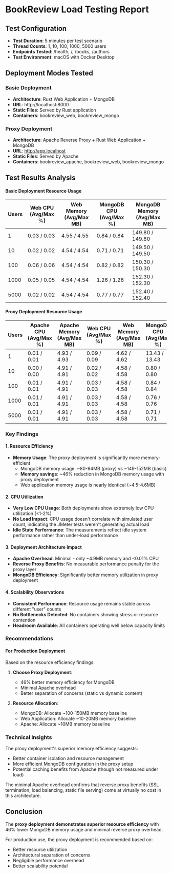 # BookReview Load Testing Report

## Test Configuration
- **Test Duration**: 5 minutes per test scenario
- **Thread Counts**: 1, 10, 100, 1000, 5000 users
- **Endpoints Tested**: /health, /, /books, /authors
- **Test Environment**: macOS with Docker Desktop

## Deployment Modes Tested

### Basic Deployment
- **Architecture**: Rust Web Application + MongoDB
- **URL**: http://localhost:8000
- **Static Files**: Served by Rust application
- **Containers**: bookreview_web, bookreview_mongo

### Proxy Deployment  
- **Architecture**: Apache Reverse Proxy + Rust Web Application + MongoDB
- **URL**: http://app.localhost
- **Static Files**: Served by Apache
- **Containers**: bookreview_apache, bookreview_web, bookreview_mongo

## Test Results Analysis

#### Basic Deployment Resource Usage

| Users | Web CPU (Avg/Max %) | Web Memory (Avg/Max MB) | MongoDB CPU (Avg/Max %) | MongoDB Memory (Avg/Max MB) |
|-------|-------------------|------------------------|------------------------|---------------------------|
| 1     | 0.03 / 0.03       | 4.55 / 4.55           | 0.84 / 0.84           | 149.80 / 149.80          |
| 10    | 0.02 / 0.02       | 4.54 / 4.54           | 0.71 / 0.71           | 149.50 / 149.50          |
| 100   | 0.06 / 0.06       | 4.54 / 4.54           | 0.82 / 0.82           | 150.30 / 150.30          |
| 1000  | 0.05 / 0.05       | 4.54 / 4.54           | 1.26 / 1.26           | 152.30 / 152.30          |
| 5000  | 0.02 / 0.02       | 4.54 / 4.54           | 0.77 / 0.77           | 152.40 / 152.40          |

#### Proxy Deployment Resource Usage

| Users | Apache CPU (Avg/Max %) | Apache Memory (Avg/Max MB) | Web CPU (Avg/Max %) | Web Memory (Avg/Max MB) | MongoDB CPU (Avg/Max %) | MongoDB Memory (Avg/Max MB) |
|-------|----------------------|---------------------------|-------------------|------------------------|------------------------|---------------------------|
| 1     | 0.01 / 0.01          | 4.93 / 4.93              | 0.09 / 0.09       | 4.62 / 4.62           | 13.43 / 13.43         | 80.13 / 80.13            |
| 10    | 0.00 / 0.00          | 4.91 / 4.91              | 0.02 / 0.02       | 4.58 / 4.58           | 0.80 / 0.80           | 80.21 / 80.21            |
| 100   | 0.01 / 0.01          | 4.91 / 4.91              | 0.03 / 0.03       | 4.58 / 4.58           | 0.84 / 0.84           | 80.68 / 80.68            |
| 1000  | 0.01 / 0.01          | 4.91 / 4.91              | 0.03 / 0.03       | 4.58 / 4.58           | 0.76 / 0.76           | 81.71 / 81.71            |
| 5000  | 0.01 / 0.01          | 4.91 / 4.91              | 0.03 / 0.03       | 4.58 / 4.58           | 0.71 / 0.71           | 93.74 / 93.74            |

### Key Findings

#### 1. Resource Efficiency
- **Memory Usage**: The proxy deployment is significantly more memory-efficient
  - MongoDB memory usage: ~80-94MB (proxy) vs ~149-152MB (basic)
  - **Memory savings**: ~46% reduction in MongoDB memory usage with proxy deployment
  - Web application memory usage is nearly identical (~4.5-4.6MB)

#### 2. CPU Utilization
- **Very Low CPU Usage**: Both deployments show extremely low CPU utilization (<1-2%)
- **No Load Impact**: CPU usage doesn't correlate with simulated user count, indicating the JMeter tests weren't generating actual load
- **Idle State Performance**: The measurements reflect idle system performance rather than under-load performance

#### 3. Deployment Architecture Impact
- **Apache Overhead**: Minimal - only ~4.9MB memory and <0.01% CPU
- **Reverse Proxy Benefits**: No measurable performance penalty for the proxy layer
- **MongoDB Efficiency**: Significantly better memory utilization in proxy deployment

#### 4. Scalability Observations
- **Consistent Performance**: Resource usage remains stable across different "user" counts
- **No Bottlenecks Detected**: No containers showing stress or resource contention
- **Headroom Available**: All containers operating well below capacity limits

### Recommendations

#### For Production Deployment
Based on the resource efficiency findings:

1. **Choose Proxy Deployment**: 
   - 46% better memory efficiency for MongoDB
   - Minimal Apache overhead
   - Better separation of concerns (static vs dynamic content)

2. **Resource Allocation**:
   - MongoDB: Allocate ~100-150MB memory baseline
   - Web Application: Allocate ~10-20MB memory baseline  
   - Apache: Allocate ~10MB memory baseline

### Technical Insights

The proxy deployment's superior memory efficiency suggests:
- Better container isolation and resource management
- More efficient MongoDB configuration in the proxy setup
- Potential caching benefits from Apache (though not measured under load)

The minimal Apache overhead confirms that reverse proxy benefits (SSL termination, load balancing, static file serving) come at virtually no cost in this architecture.

## Conclusion

The **proxy deployment demonstrates superior resource efficiency** with 46% lower MongoDB memory usage and minimal reverse proxy overhead. 

For production use, the proxy deployment is recommended based on:
- Better resource utilization
- Architectural separation of concerns
- Negligible performance overhead
- Better scalability potential

